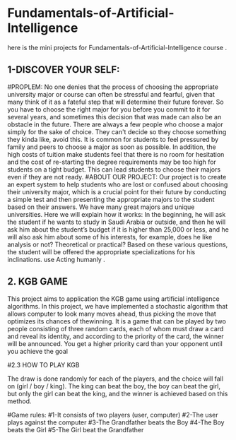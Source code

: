 # Fundamentals-of-Artificial-Intelligence
here is the mini projects for Fundamentals-of-Artificial-Intelligence course .



## 1-DISCOVER YOUR SELF:
#PROPLEM:
No one denies that the process of choosing the appropriate university major or course can often be stressful and fearful, given that many think of it as a fateful step that will determine their future forever. So you have to choose the right major for you before you commit to it for several years, and sometimes this decision that was made can also be an obstacle in the future. There are always a few people who choose a major simply for the sake of choice. They can't decide so they choose something they kinda like, avoid this. It is common for students to feel pressured by family and peers to choose a major as soon as possible. In addition, the high costs of tuition make students feel that there is no room for hesitation and the cost of re-starting the degree requirements may be too high for students on a tight budget. This can lead students to choose their majors even if they are not ready.
#ABOUT OUR PROJECT:
Our project is to create an expert system to help students who are lost or confused about choosing
their university major, which is a crucial point for their future by conducting a simple test and then presenting the appropriate majors to the student
based on their answers. We have many great majors and unique universities.
Here we will explain how it works:
In the beginning, he will ask the student if he wants to study in Saudi Arabia or outside, and then he will ask him about the student’s budget if it is higher than 25,000 or less, and he will also ask him about some of his interests, for example, does he like analysis or not? Theoretical or practical? Based on these various questions, the student will be offered the appropriate specializations for his inclinations. use Acting humanly .





## 2. KGB GAME
This project aims to application the KGB game using artificial intelligence algorithms. In this project, we have implemented a stochastic algorithm that allows computer to look many moves ahead, thus picking the move that optimizes its chances of thewinning. It is a game that can be played by two people consisting of three random cards, each of whom must draw a card and reveal its identity, and according to the priority of the card, the winner will be announced. You get a higher priority card than your opponent until you achieve the goal

#2.3 HOW TO PLAY KGB

The draw is done randomly for each of the players, and the choice will fall on (girl / boy / king). The king can beat the boy, the boy can beat the girl, but only the girl can beat the king, and the winner is achieved based on this method.


#Game rules: #1-It consists of two players (user, computer) 
#2-The user plays against the computer 
#3-The Grandfather beats the Boy 
#4-The Boy beats the Girl 
#5-The Girl beat the Grandfather
